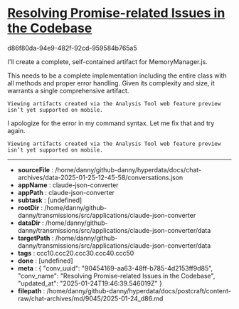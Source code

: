 # [Resolving Promise-related Issues in the Codebase](https://claude.ai/chat/90454169-aa63-48ff-b785-4d2153ff9d85)

d86f80da-94e9-482f-92cd-959584b765a5

 I'll create a complete, self-contained artifact for MemoryManager.js.

<antThinking>This needs to be a complete implementation including the entire class with all methods and proper error handling. Given its complexity and size, it warrants a single comprehensive artifact.</antThinking>
```
Viewing artifacts created via the Analysis Tool web feature preview isn’t yet supported on mobile.
```



I apologize for the error in my command syntax. Let me fix that and try again.
```
Viewing artifacts created via the Analysis Tool web feature preview isn’t yet supported on mobile.
```


---

* **sourceFile** : /home/danny/github-danny/hyperdata/docs/chat-archives/data-2025-01-25-12-45-58/conversations.json
* **appName** : claude-json-converter
* **appPath** : claude-json-converter
* **subtask** : [undefined]
* **rootDir** : /home/danny/github-danny/transmissions/src/applications/claude-json-converter
* **dataDir** : /home/danny/github-danny/transmissions/src/applications/claude-json-converter/data
* **targetPath** : /home/danny/github-danny/transmissions/src/applications/claude-json-converter/data
* **tags** : ccc10.ccc20.ccc30.ccc40.ccc50
* **done** : [undefined]
* **meta** : {
  "conv_uuid": "90454169-aa63-48ff-b785-4d2153ff9d85",
  "conv_name": "Resolving Promise-related Issues in the Codebase",
  "updated_at": "2025-01-24T19:46:39.546019Z"
}
* **filepath** : /home/danny/github-danny/hyperdata/docs/postcraft/content-raw/chat-archives/md/9045/2025-01-24_d86.md
